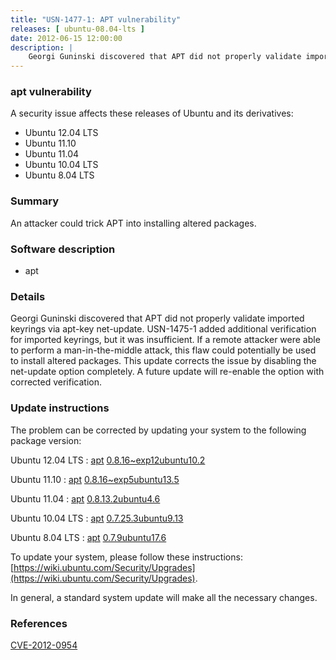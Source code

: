 ```yaml
---
title: "USN-1477-1: APT vulnerability"
releases: [ ubuntu-08.04-lts ]
date: 2012-06-15 12:00:00
description: |
    Georgi Guninski discovered that APT did not properly validate imported keyrings via apt-key net-update. USN-1475-1 added additional verification for imported keyrings, but it was insufficient. If a remote attacker were able to perform a man-in-the-middle attack, this flaw could potentially be used to install altered packages. This update corrects the issue by disabling the net-update option completely. A future update will re-enable the option with corrected verification. 
--- 
```

 
### apt vulnerability

A security issue affects these releases of Ubuntu and its derivatives:

* Ubuntu 12.04 LTS
* Ubuntu 11.10
* Ubuntu 11.04
* Ubuntu 10.04 LTS
* Ubuntu 8.04 LTS

### Summary

An attacker could trick APT into installing altered packages. 

### Software description

* apt 

### Details

Georgi Guninski discovered that APT did not properly validate imported keyrings via apt-key net-update. USN-1475-1 added additional verification for imported keyrings, but it was insufficient. If a remote attacker were able to perform a man-in-the-middle attack, this flaw could potentially be used to install altered packages. This update corrects the issue by disabling the net-update option completely. A future update will re-enable the option with corrected verification. 

### Update instructions

The problem can be corrected by updating your system to the following package version:

Ubuntu 12.04 LTS
 : [apt](https://launchpad.net/ubuntu/+source/apt) <span> [0.8.16~exp12ubuntu10.2](https://launchpad.net/ubuntu/+source/apt/0.8.16~exp12ubuntu10.2) </span> 

Ubuntu 11.10
 : [apt](https://launchpad.net/ubuntu/+source/apt) <span> [0.8.16~exp5ubuntu13.5](https://launchpad.net/ubuntu/+source/apt/0.8.16~exp5ubuntu13.5) </span> 

Ubuntu 11.04
 : [apt](https://launchpad.net/ubuntu/+source/apt) <span> [0.8.13.2ubuntu4.6](https://launchpad.net/ubuntu/+source/apt/0.8.13.2ubuntu4.6) </span> 

Ubuntu 10.04 LTS
 : [apt](https://launchpad.net/ubuntu/+source/apt) <span> [0.7.25.3ubuntu9.13](https://launchpad.net/ubuntu/+source/apt/0.7.25.3ubuntu9.13) </span> 

Ubuntu 8.04 LTS
 : [apt](https://launchpad.net/ubuntu/+source/apt) <span> [0.7.9ubuntu17.6](https://launchpad.net/ubuntu/+source/apt/0.7.9ubuntu17.6) </span> 

To update your system, please follow these instructions: [https://wiki.ubuntu.com/Security/Upgrades](https://wiki.ubuntu.com/Security/Upgrades).

In general, a standard system update will make all the necessary changes. 

### References

 [CVE-2012-0954](http://people.ubuntu.com/~ubuntu-security/cve/CVE-2012-0954)
 

